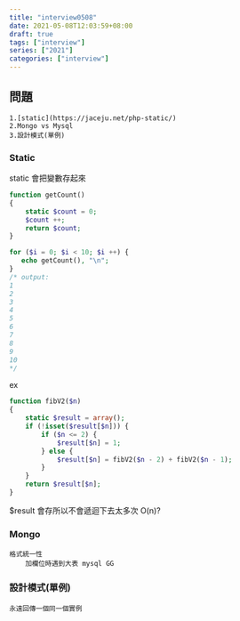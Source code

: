 ```yaml
---
title: "interview0508"
date: 2021-05-08T12:03:59+08:00
draft: true
tags: ["interview"]
series: ["2021"]
categories: ["interview"]
---
```


## 問題

    1.[static](https://jaceju.net/php-static/)
    2.Mongo vs Mysql
    3.設計模式(單例)

### Static

static 會把變數存起來

```php
function getCount()
{
    static $count = 0;
    $count ++;
    return $count;
}

for ($i = 0; $i < 10; $i ++) {
   echo getCount(), "\n";
}
/* output:
1
2
3
4
5
6
7
8
9
10
*/
```

ex

```php
function fibV2($n)
{
    static $result = array();
    if (!isset($result[$n])) {
        if ($n <= 2) {
            $result[$n] = 1;
        } else {
            $result[$n] = fibV2($n - 2) + fibV2($n - 1);
        }
    }
    return $result[$n];
}
```

$result 會存所以不會遞迴下去太多次 O(n)?

### Mongo

    格式統一性
        加欄位時遇到大表 mysql GG

### 設計模式(單例)

    永遠回傳一個同一個實例
